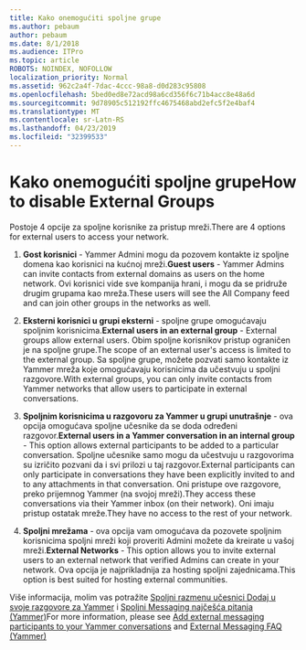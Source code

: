 ```yaml
---
title: Kako onemogućiti spoljne grupe
ms.author: pebaum
author: pebaum
ms.date: 8/1/2018
ms.audience: ITPro
ms.topic: article
ROBOTS: NOINDEX, NOFOLLOW
localization_priority: Normal
ms.assetid: 962c2a4f-7dac-4ccc-98a8-d0d283c95808
ms.openlocfilehash: 5bed0ed8e72acd98a6cd356f6c71b4acc8e48a6d
ms.sourcegitcommit: 9d78905c512192ffc4675468abd2efc5f2e4baf4
ms.translationtype: MT
ms.contentlocale: sr-Latn-RS
ms.lasthandoff: 04/23/2019
ms.locfileid: "32399533"
---
```

# <a name="how-to-disable-external-groups"></a><span data-ttu-id="50b23-102">Kako onemogućiti spoljne grupe</span><span class="sxs-lookup"><span data-stu-id="50b23-102">How to disable External Groups</span></span>

<span data-ttu-id="50b23-103">Postoje 4 opcije za spoljne korisnike za pristup mreži.</span><span class="sxs-lookup"><span data-stu-id="50b23-103">There are 4 options for external users to access your network.</span></span>
  
1. <span data-ttu-id="50b23-104">**Gost korisnici** - Yammer Admini mogu da pozovem kontakte iz spoljne domena kao korisnici na kućnoj mreži.</span><span class="sxs-lookup"><span data-stu-id="50b23-104">**Guest users** - Yammer Admins can invite contacts from external domains as users on the home network.</span></span> <span data-ttu-id="50b23-105">Ovi korisnici vide sve kompanija hrani, i mogu da se pridruže drugim grupama kao mreža.</span><span class="sxs-lookup"><span data-stu-id="50b23-105">These users will see the All Company feed and can join other groups in the networks as well.</span></span> 
    
2. <span data-ttu-id="50b23-106">**Eksterni korisnici u grupi eksterni** - spoljne grupe omogućavaju spoljnim korisnicima.</span><span class="sxs-lookup"><span data-stu-id="50b23-106">**External users in an external group** - External groups allow external users.</span></span> <span data-ttu-id="50b23-107">Obim spoljne korisnikov pristup ograničen je na spoljne grupe.</span><span class="sxs-lookup"><span data-stu-id="50b23-107">The scope of an external user's access is limited to the external group.</span></span> <span data-ttu-id="50b23-108">Sa spoljne grupe, možete pozvati samo kontakte iz Yammer mreža koje omogućavaju korisnicima da učestvuju u spoljni razgovore.</span><span class="sxs-lookup"><span data-stu-id="50b23-108">With external groups, you can only invite contacts from Yammer networks that allow users to participate in external conversations.</span></span> 
    
3. <span data-ttu-id="50b23-109">**Spoljnim korisnicima u razgovoru za Yammer u grupi unutrašnje** - ova opcija omogućava spoljne učesnike da se doda određeni razgovor.</span><span class="sxs-lookup"><span data-stu-id="50b23-109">**External users in a Yammer conversation in an internal group** - This option allows external participants to be added to a particular conversation.</span></span> <span data-ttu-id="50b23-110">Spoljne učesnike samo mogu da učestvuju u razgovorima su izričito pozvani da i svi prilozi u taj razgovor.</span><span class="sxs-lookup"><span data-stu-id="50b23-110">External participants can only participate in conversations they have been explicitly invited to and to any attachments in that conversation.</span></span> <span data-ttu-id="50b23-111">Oni pristupe ove razgovore, preko prijemnog Yammer (na svojoj mreži).</span><span class="sxs-lookup"><span data-stu-id="50b23-111">They access these conversations via their Yammer inbox (on their network).</span></span> <span data-ttu-id="50b23-112">Oni imaju pristup ostatak mreže.</span><span class="sxs-lookup"><span data-stu-id="50b23-112">They have no access to the rest of your network.</span></span> 
    
4. <span data-ttu-id="50b23-113">**Spoljni mrežama** - ova opcija vam omogućava da pozovete spoljnim korisnicima spoljni mreži koji proveriti Admini možete da kreirate u vašoj mreži.</span><span class="sxs-lookup"><span data-stu-id="50b23-113">**External Networks** - This option allows you to invite external users to an external network that verified Admins can create in your network.</span></span> <span data-ttu-id="50b23-114">Ova opcija je najprikladnija za hosting spoljni zajednicama.</span><span class="sxs-lookup"><span data-stu-id="50b23-114">This option is best suited for hosting external communities.</span></span> 
    
<span data-ttu-id="50b23-115">Više informacija, molim vas potražite [Spoljni razmenu učesnici Dodaj u svoje razgovore za Yammer](https://support.office.com/article/add-external-messaging-participants-to-your-yammer-conversations-423653bb-86b2-4eac-9d7e-dca121f7c16c?ui=en-US&amp;rs=en-US&amp;ad=US) i [Spoljni Messaging najčešća pitanja (Yammer)](https://support.office.com/article/External-messaging-FAQ-Yammer-35b59d6c-bb1c-4541-bf19-9f67d2f2b199)</span><span class="sxs-lookup"><span data-stu-id="50b23-115">For more information, please see [Add external messaging participants to your Yammer conversations](https://support.office.com/article/add-external-messaging-participants-to-your-yammer-conversations-423653bb-86b2-4eac-9d7e-dca121f7c16c?ui=en-US&amp;rs=en-US&amp;ad=US) and [External Messaging FAQ (Yammer)](https://support.office.com/article/External-messaging-FAQ-Yammer-35b59d6c-bb1c-4541-bf19-9f67d2f2b199)</span></span>
  

